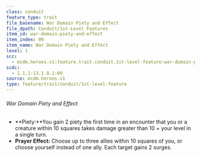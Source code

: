 ```yaml
---
class: conduit
feature_type: trait
file_basename: War Domain Piety and Effect
file_dpath: Conduit/1st-Level Features
item_id: war-domain-piety-and-effect
item_index: 09
item_name: War Domain Piety and Effect
level: 1
scc:
  - mcdm.heroes.v1:feature.trait.conduit.1st-level-feature:war-domain-piety-and-effect
scdc:
  - 1.1.1:13.1.8.1:09
source: mcdm.heroes.v1
type: feature/trait/conduit/1st-level-feature
---
```


###### War Domain Piety and Effect

- \*\*Piety:\*\*You gain 2 piety the first time in an encounter that you or a creature within 10 squares takes damage greater than 10 + your level in a single turn.
- **Prayer Effect:** Choose up to three allies within 10 squares of you, or choose yourself instead of one ally. Each target gains 2 surges.
